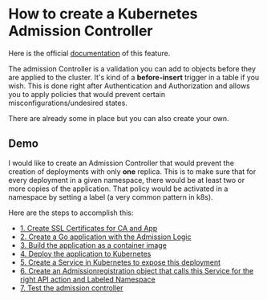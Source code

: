 # How to create a Kubernetes Admission Controller

Here is the official [documentation](https://kubernetes.io/docs/reference/access-authn-authz/admission-controllers/) of this feature.

The admission Controller is a validation you can add to objects before they are applied to the cluster. It's kind of a **before-insert** trigger in a table if you wish. This is done right after Authentication and Authorization and allows you to apply policies that would prevent certain misconfigurations/undesired states.

There are already some in place but you can also create your own.

## Demo

I would like to create an Admission Controller that would prevent the creation of deployments with only **one** replica. This is to make sure that for every deployment in a given namespace, there would be at least two or more copies of the application. That policy would be activated in a namespace by setting a label (a very common pattern in k8s).

Here are the steps to accomplish this:
- [1. Create SSL Certificates for CA and App](docs/1.CREATE_CERTS.md)
- [2. Create a Go application with the Admission Logic](docs/2.CREATE_GO_APP.md)
- [3. Build the application as a container image](docs/3.BUILD_APP.md)
- [4. Deploy the application to Kubernetes](docs/4.DEPLOY_APP.md/)
- [5. Create a Service in Kubernetes to expose this deployment](docs/5.CREATE_SERVICE.md)
- [6. Create an Admissionregistration object that calls this Service for the right API action and Labeled Namespace](docs/6.CREATE_ADMISSION_OBJECT.md)
- [7. Test the admission controller](docs/7.TEST.md)

